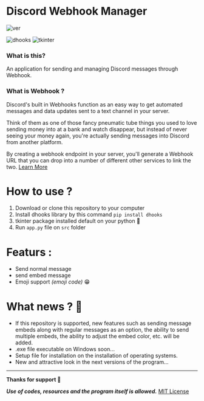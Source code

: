 # Discord Webhook Manager
![ver](https://img.shields.io/badge/version-0.1-orange)

![dhooks](https://img.shields.io/badge/dhooks-1.1.4-green)
![tkinter](https://img.shields.io/badge/tkinter-8.6.12-yellow)

<h3>
  What is this?
</h3>
An application for sending and managing Discord messages through Webhook.
<h3>
  What is Webhook ?
</h3>
Discord's built in Webhooks function as an easy way to get automated messages and data updates sent to a text channel in your server.

Think of them as one of those fancy pneumatic tube things you used to love sending money into at a bank and watch disappear, but instead of never seeing your money again, you're actually sending messages into Discord from another platform.

By creating a webhook endpoint in your server, you'll generate a Webhook URL that you can drop into a number of different other services to link the two. [Learn More](https://support.discord.com/hc/en-us/articles/228383668-Intro-to-Webhooks)


# How to use ?
1. Download or clone this repository to your computer
2. Install dhooks library by this command `pip install dhooks`
3. tkinter package installed default on your python 🐍
4. Run `app.py` file on `src` folder

# Featurs :
- Send normal message
- send embed message
- Emoji support *(emoji code)* 😁


# What news ? 📰
+ If this repository is supported, new features such as sending message embeds along with regular messages as an option, the ability to send multiple embeds, the ability to adjust the embed color, etc. will be added.
+ .exe file executable on Windows soon...
+ Setup file for installation on the installation of operating systems.
+ New and attractive look in the next versions of the program...

______________________
**Thanks for support 💖**

***Use of codes, resources and the program itself is allowed.*** [MIT License](https://github.com/farzadoxo/discord-webhook-manager/blob/master/LICENSE)
